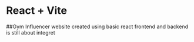 # React + Vite

##Gym Influencer website created  using basic react frontend and backend is still about integret 
